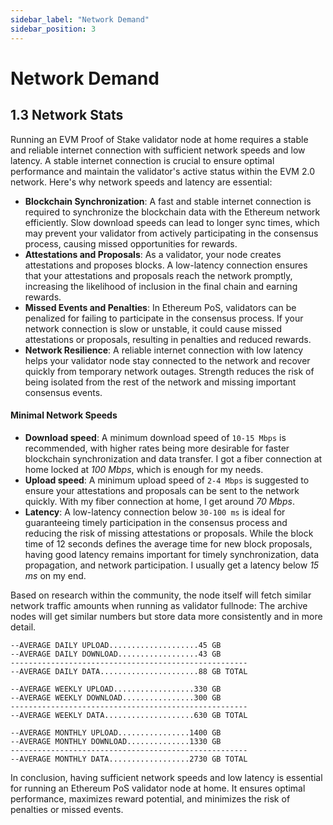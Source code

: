 ```yaml
---
sidebar_label: "Network Demand"
sidebar_position: 3
---
```


# Network Demand

## 1.3 Network Stats

Running an EVM Proof of Stake validator node at home requires a stable and reliable internet connection with sufficient network speeds and low latency. A stable internet connection is crucial to ensure optimal performance and maintain the validator's active status within the EVM 2.0 network. Here's why network speeds and latency are essential:

- **Blockchain Synchronization**: A fast and stable internet connection is required to synchronize the blockchain data with the Ethereum network efficiently. Slow download speeds can lead to longer sync times, which may prevent your validator from actively participating in the consensus process, causing missed opportunities for rewards.
- **Attestations and Proposals**: As a validator, your node creates attestations and proposes blocks. A low-latency connection ensures that your attestations and proposals reach the network promptly, increasing the likelihood of inclusion in the final chain and earning rewards.
- **Missed Events and Penalties**: In Ethereum PoS, validators can be penalized for failing to participate in the consensus process. If your network connection is slow or unstable, it could cause missed attestations or proposals, resulting in penalties and reduced rewards.
- **Network Resilience**: A reliable internet connection with low latency helps your validator node stay connected to the network and recover quickly from temporary network outages. Strength reduces the risk of being isolated from the rest of the network and missing important consensus events.

#### Minimal Network Speeds

- **Download speed**: A minimum download speed of `10-15 Mbps` is recommended, with higher rates being more desirable for faster blockchain synchronization and data transfer. I got a fiber connection at home locked at _100 Mbps_, which is enough for my needs.
- **Upload speed**: A minimum upload speed of `2-4 Mbps` is suggested to ensure your attestations and proposals can be sent to the network quickly. With my fiber connection at home, I get around _70 Mbps_.
- **Latency**: A low-latency connection below `30-100 ms` is ideal for guaranteeing timely participation in the consensus process and reducing the risk of missing attestations or proposals. While the block time of 12 seconds defines the average time for new block proposals, having good latency remains important for timely synchronization, data propagation, and network participation. I usually get a latency below _15 ms_ on my end.

Based on research within the community, the node itself will fetch similar network traffic amounts when running as validator fullnode: The archive nodes will get similar numbers but store data more consistently and in more detail.

```text
--AVERAGE DAILY UPLOAD....................45 GB
--AVERAGE DAILY DOWNLOAD..................43 GB
-----------------------------------------------------
--AVERAGE DAILY DATA......................88 GB TOTAL

--AVERAGE WEEKLY UPLOAD..................330 GB
--AVERAGE WEEKLY DOWNLOAD................300 GB
-----------------------------------------------------
--AVERAGE WEEKLY DATA....................630 GB TOTAL

--AVERAGE MONTHLY UPLOAD................1400 GB
--AVERAGE MONTHLY DOWNLOAD..............1330 GB
-----------------------------------------------------
--AVERAGE MONTHLY DATA..................2730 GB TOTAL
```

In conclusion, having sufficient network speeds and low latency is essential for running an Ethereum PoS validator node at home. It ensures optimal performance, maximizes reward potential, and minimizes the risk of penalties or missed events.
